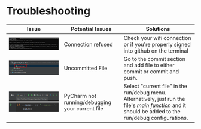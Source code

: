 # Troubleshooting

| Issue      | Potential Issues | Solutions |
| ----------- | ----------- |----------- |
| ![Commit File](ExistingProjectProblemOne.png)      | Connection refused       |Check your wifi connection or if you're properly signed into github on the terminal       |
| ![Commit File](ExistingProjectProblemTwo.png)   | Uncommitted File        |Go to the commit section and add file to either commit or commit and push.        |
| ![run/debug config](Screenshot_16.png) ![main function](Screenshot_17.png)   | PyCharm not running/debugging your current file        | Select "current file" in the run/debug menu.  Alternatively, just run the file's _main function_ and it should be added to the run/debug configurations.      |
